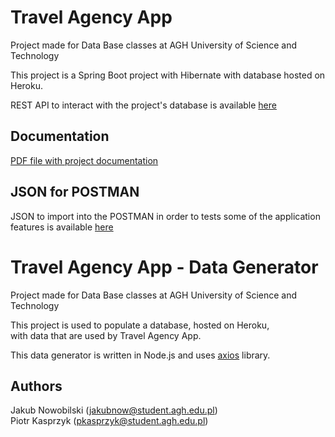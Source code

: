 # Travel Agency App
Project made for Data Base classes at AGH University of Science and Technology

This project is a Spring Boot project with Hibernate with database hosted on Heroku.

REST API to interact with the project's database is available [here](https://travel-agency-app-heroku.herokuapp.com/swagger-ui/index.html?url=/v3/api-docs#/)

## Documentation

[PDF file with project documentation](https://github.com/kaspiotr/TravelAgencyApp/blob/develop/src/main/resources/static/Dokumentacja_projektu_Bazy_Danych_TravelAgencyApp_JNowobilski_PKasprzyk.pdf)


## JSON for POSTMAN
JSON to import into the POSTMAN in order to tests some of the application features is available [here](https://github.com/kaspiotr/TravelAgencyApp/blob/develop/src/main/resources/static/TravelAgencyApp_on_Heroku.postman_collection.json)

# Travel Agency App - Data Generator
Project made for Data Base classes at AGH University of Science and Technology

This project is used to populate a database, hosted on Heroku,  
with data that are used by Travel Agency App.

This data generator is written in Node.js and uses [axios](https://github.com/axios/axios) library.

## Authors
Jakub Nowobilski (jakubnow@student.agh.edu.pl)  
Piotr Kasprzyk (pkasprzyk@student.agh.edu.pl)
